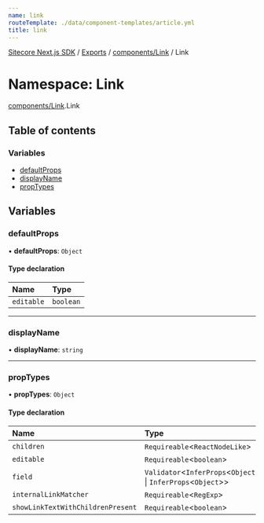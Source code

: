 ```yaml
---
name: link
routeTemplate: ./data/component-templates/article.yml
title: link
---
```


[Sitecore Next.js SDK](/docs/nextjs/ref/) / [Exports](/docs/nextjs/ref/modules) / [components/Link](/docs/nextjs/ref/modules/components_link) / Link

# Namespace: Link

[components/Link](/docs/nextjs/ref/modules/components_link).Link

## Table of contents

### Variables

- [defaultProps](/docs/nextjs/ref/modules/components_link/link#defaultprops)
- [displayName](/docs/nextjs/ref/modules/components_link/link#displayname)
- [propTypes](/docs/nextjs/ref/modules/components_link/link#proptypes)

## Variables

### defaultProps

• **defaultProps**: `Object`

#### Type declaration

| Name | Type |
| :------ | :------ |
| `editable` | `boolean` |

___

### displayName

• **displayName**: `string`

___

### propTypes

• **propTypes**: `Object`

#### Type declaration

| Name | Type |
| :------ | :------ |
| `children` | `Requireable`<`ReactNodeLike`\> |
| `editable` | `Requireable`<`boolean`\> |
| `field` | `Validator`<`InferProps`<`Object`\> \| `InferProps`<`Object`\>\> |
| `internalLinkMatcher` | `Requireable`<`RegExp`\> |
| `showLinkTextWithChildrenPresent` | `Requireable`<`boolean`\> |
